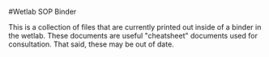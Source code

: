#Wetlab SOP Binder

This is a collection of files that are currently printed out inside of a binder in the wetlab. These documents are useful "cheatsheet" documents used for consultation. That said, these may be out of date. 
